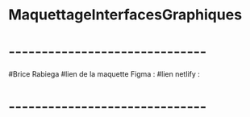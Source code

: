 # MaquettageInterfacesGraphiques
# ------------------------------

#Brice Rabiega
#lien de la maquette Figma : 
#lien netlify : 

# ------------------------------
